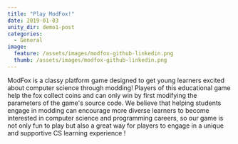```yaml
---
title: "Play ModFox!"
date: 2019-01-03
unity_dir: demo1-post
categories:
  - General
image:
  feature: /assets/images/modfox-github-linkedin.png
  thumb: /assets/images/modfox-github-linkedin.png
---
```


ModFox is a classy platform game designed to get young learners excited about computer science through modding! Players of this educational game help the fox collect coins and can only win by first modifying the parameters of the game's source code. We believe that helping students engage in modding can encourage more diverse learners to become interested in computer science and programming careers, so our game is not only fun to play but also a great way for players to engage in a unique and supportive CS learning experience !
